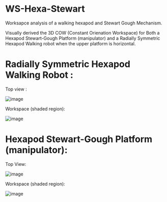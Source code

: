 # WS-Hexa-Stewart
Worksapce analysis of a walking hexapod and Stewart Gough Mechanism.

Visually derived the 3D COW (Constant Orienation Workspace) for Both a Hexapod Stewart-Gough Platform (manipulator) and a Radially Symmetric Hexapod Walking robot when the upper platform is horizontal.

# Radially Symmetric Hexapod Walking Robot : 

Top view : 

![image](https://user-images.githubusercontent.com/64325043/232258269-cc0f07b2-8597-4e08-ac63-6b00ec71fa56.png)

Workspace (shaded region): 

![image](https://user-images.githubusercontent.com/64325043/232258294-1a241fee-d2c8-4c67-b492-5ce1f9d043ab.png)

# Hexapod Stewart-Gough Platform (manipulator):

Top View:

![image](https://user-images.githubusercontent.com/64325043/232258399-230189d3-e03c-49e9-8142-845e25ddcbe6.png)

Workspace (shaded region):

![image](https://user-images.githubusercontent.com/64325043/232258379-b457217c-fa0a-4fcb-9295-6cec9048ce42.png)



